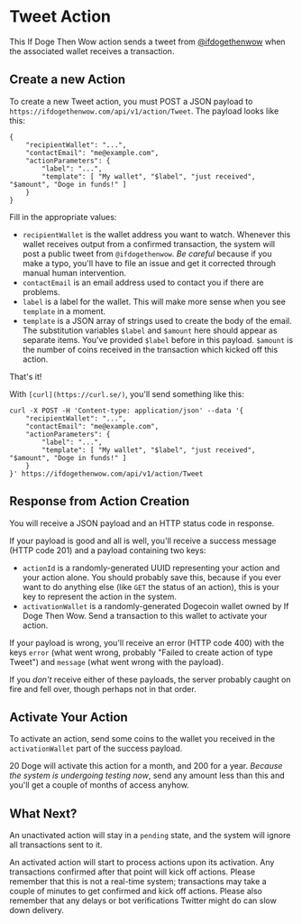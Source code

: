 # Tweet Action

This If Doge Then Wow action sends a tweet from
[@ifdogethenwow](https://twitter.com/ifdogethenwow) when the associated wallet
receives a transaction.

## Create a new Action

To create a new Tweet action, you must POST a JSON payload to
`https://ifdogethenwow.com/api/v1/action/Tweet`. The payload looks like this:

```
{
    "recipientWallet": "...",
    "contactEmail": "me@example.com",
    "actionParameters": {
        "label": "...",
        "template": [ "My wallet", "$label", "just received", "$amount", "Doge in funds!" ]
    }
}
```

Fill in the appropriate values:

- `recipientWallet` is the wallet address you want to watch. Whenever this wallet receives output from a confirmed transaction, the system will post a public tweet from `@ifdogethenwow`. *Be careful* because if you make a typo, you'll have to file an issue and get it corrected through manual human intervention.
- `contactEmail` is an email address used to contact you if there are problems.
- `label` is a label for the wallet. This will make more sense when you see `template` in a moment.
- `template` is a JSON array of strings used to create the body of the email. The substitution variables `$label` and `$amount` here should appear as separate items. You've provided `$label` before in this payload. `$amount` is the number of coins received in the transaction which kicked off this action.

That's it!

With `[curl](https://curl.se/)`, you'll send something like this:

```
curl -X POST -H 'Content-type: application/json' --data '{
    "recipientWallet": "...",
    "contactEmail": "me@example.com",
    "actionParameters": {
        "label": "...",
        "template": [ "My wallet", "$label", "just received", "$amount", "Doge in funds!" ]
    }
}' https://ifdogethenwow.com/api/v1/action/Tweet
```

## Response from Action Creation

You will receive a JSON payload and an HTTP status code in response.

If your payload is good and all is well, you'll receive a success message (HTTP
code 201) and a payload containing two keys:

- `actionId` is a randomly-generated UUID representing your action and your
  action alone. You should probably save this, because if you ever want to do
  anything else (like `GET` the status of an action), this is your key to
  represent the action in the system.
- `activationWallet` is a randomly-generated Dogecoin wallet owned by If Doge
  Then Wow. Send a transaction to this wallet to activate your action.

If your payload is wrong, you'll receive an error (HTTP code 400) with the keys
`error` (what went wrong, probably "Failed to create action of type Tweet") and
`message` (what went wrong with the payload).

If you _don't_ receive either of these payloads, the server probably caught on
fire and fell over, though perhaps not in that order.

## Activate Your Action

To activate an action, send some coins to the wallet you received in the
`activationWallet` part of the success payload.

20 Doge will activate this action for a month, and 200 for a year. *Because the
system is undergoing testing now*, send any amount less than this and you'll
get a couple of months of access anyhow.

## What Next?

An unactivated action will stay in a `pending` state, and the system will
ignore all transactions sent to it.

An activated action will start to process actions upon its activation. Any
transactions confirmed after that point will kick off actions. Please remember
that this is not a real-time system; transactions may take a couple of minutes
to get confirmed and kick off actions. Please also remember that any delays or
bot verifications Twitter might do can slow down delivery.
